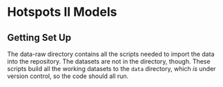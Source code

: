 # Hotspots II Models

## Getting Set Up

The data-raw directory contains all the scripts needed to import the data into the repository. The datasets are not in the directory, though. These scripts build all the working datasets to the `data` directory, which *is* under version control, so the code should all run.
